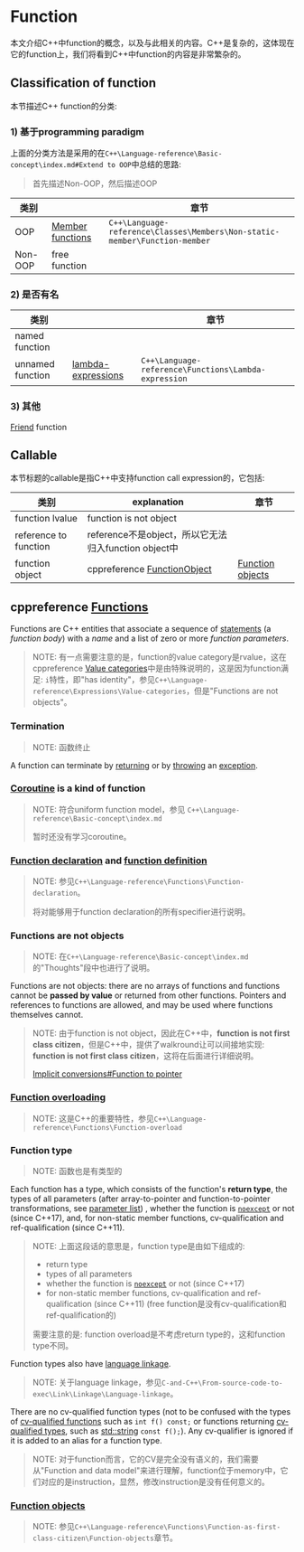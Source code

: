 # Function

本文介绍C++中function的概念，以及与此相关的内容。C++是复杂的，这体现在它的function上，我们将看到C++中function的内容是非常繁杂的。

## Classification of function

本节描述C++ function的分类:

### 1) 基于programming paradigm

上面的分类方法是采用的在`C++\Language-reference\Basic-concept\index.md#Extend to OOP`中总结的思路:

> 首先描述Non-OOP，然后描述OOP

| 类别    |                                                              | 章节                                                         |
| ------- | ------------------------------------------------------------ | ------------------------------------------------------------ |
| OOP     | [Member functions](https://en.cppreference.com/w/cpp/language/member_functions) | `C++\Language-reference\Classes\Members\Non-static-member\Function-member` |
| Non-OOP | free function                                                |                                                              |



### 2) 是否有名

| 类别             |                                                              | 章节                                                 |
| ---------------- | ------------------------------------------------------------ | ---------------------------------------------------- |
| named function   |                                                              |                                                      |
| unnamed function | [lambda-expressions](https://en.cppreference.com/w/cpp/language/lambda) | `C++\Language-reference\Functions\Lambda-expression` |

### 3) 其他

[Friend](https://en.cppreference.com/w/cpp/language/friend) function

## Callable 

本节标题的callable是指C++中支持function call expression的，它包括: 

| 类别                  | explanation                                                  | 章节                                                         |
| --------------------- | ------------------------------------------------------------ | ------------------------------------------------------------ |
| function lvalue       | function is not object                                       |                                                              |
| reference to function | reference不是object，所以它无法归入function object中         |                                                              |
| function object       | cppreference [FunctionObject](https://en.cppreference.com/w/cpp/named_req/FunctionObject) | [Function objects](https://en.cppreference.com/w/cpp/language/functions#Function_objects) |



## cppreference [Functions](https://en.cppreference.com/w/cpp/language/functions)

Functions are C++ entities that associate a sequence of [statements](https://en.cppreference.com/w/cpp/language/statements) (a *function body*) with a *name* and a list of zero or more *function parameters*.

> NOTE: 有一点需要注意的是，function的value category是rvalue，这在cppreference [Value categories](https://en.cppreference.com/w/cpp/language/value_category)中是由特殊说明的，这是因为function满足: `i`特性，即"has identity"，参见`C++\Language-reference\Expressions\Value-categories`，但是"Functions are not objects"。

### Termination

> NOTE: 函数终止

A function can terminate by [returning](https://en.cppreference.com/w/cpp/language/return) or by [throwing](https://en.cppreference.com/w/cpp/language/throw) an [exception](https://en.cppreference.com/w/cpp/language/exceptions).



### [Coroutine](https://en.cppreference.com/w/cpp/language/coroutines) is a kind of function

> NOTE: 符合uniform function model，参见 `C++\Language-reference\Basic-concept\index.md` 
>
> 暂时还没有学习coroutine。



### [Function declaration](https://en.cppreference.com/w/cpp/language/function) and [function definition](https://en.cppreference.com/w/cpp/language/function) 

> NOTE: 参见`C++\Language-reference\Functions\Function-declaration`。
>
> 将对能够用于function declaration的所有specifier进行说明。

### Functions are not objects

> NOTE: 在`C++\Language-reference\Basic-concept\index.md`的"Thoughts"段中也进行了说明。

Functions are not objects: there are no arrays of functions and functions cannot be **passed by value** or returned from other functions. Pointers and references to functions are allowed, and may be used where functions themselves cannot.

> NOTE: 由于function is not object，因此在C++中，**function is not first class citizen**，但是C++中，提供了walkround让可以间接地实现: **function is not first class citizen**，这将在后面进行详细说明。
>
> [Implicit conversions#Function to pointer](https://en.cppreference.com/w/cpp/language/implicit_conversion#Function_to_pointer) 

### [Function overloading](https://en.cppreference.com/w/cpp/language/overload_resolution)

> NOTE: 这是C++的重要特性，参见`C++\Language-reference\Functions\Function-overload`



### Function type

> NOTE: 函数也是有类型的

Each function has a type, which consists of the function's **return type**, the types of all parameters (after array-to-pointer and function-to-pointer transformations, see [parameter list](https://en.cppreference.com/w/cpp/language/function#Parameter_list)) , whether the function is [`noexcept`](https://en.cppreference.com/w/cpp/language/noexcept_spec) or not (since C++17), and, for non-static member functions, cv-qualification and ref-qualification (since C++11). 

> NOTE: 上面这段话的意思是，function type是由如下组成的:
>
> - return type
> - types of all parameters
> - whether the function is [`noexcept`](https://en.cppreference.com/w/cpp/language/noexcept_spec) or not (since C++17)
> - for non-static member functions, cv-qualification and ref-qualification (since C++11) (free function是没有cv-qualification和ref-qualification的)
>
> 需要注意的是: function overload是不考虑return type的，这和function type不同。

Function types also have [language linkage](https://en.cppreference.com/w/cpp/language/language_linkage). 

> NOTE: 关于language linkage，参见`C-and-C++\From-source-code-to-exec\Link\Linkage\Language-linkage`。

There are no cv-qualified function types (not to be confused with the types of [cv-qualified functions](https://en.cppreference.com/w/cpp/language/member_functions) such as `int f() const;` or functions returning [cv-qualified types](https://en.cppreference.com/w/cpp/language/cv), such as [std::string](http://en.cppreference.com/w/cpp/string/basic_string) `const f();`). Any cv-qualifier is ignored if it is added to an alias for a function type.

> NOTE: 对于function而言，它的CV是完全没有语义的，我们需要从"Function and data model"来进行理解，function位于memory中，它们对应的是instruction，显然，修改instruction是没有任何意义的。



### [Function objects](https://en.cppreference.com/w/cpp/language/functions#Function_objects)

> NOTE: 参见`C++\Language-reference\Functions\Function-as-first-class-citizen\Function-objects`章节。











